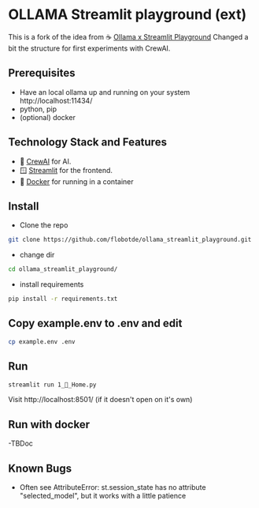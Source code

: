 # OLLAMA Streamlit playground (ext)

This is a fork of the idea from ☕️ [Ollama x Streamlit Playground](https://github.com/tonykipkemboi/ollama_streamlit_demos)
Changed a bit the structure for first experiments with CrewAI.

## Prerequisites

* Have an local ollama up and running on your system http://localhost:11434/
* python, pip
* (optional) docker 

## Technology Stack and Features
- 🚀 [CrewAI](https://https://crewai.com/) for AI.
- 🪟 [Streamlit](https://https://streamlit.io/) for the frontend.
- 🐋 [Docker](https://www.docker.com) for running in a container

## Install

- Clone the repo

```bash
git clone https://github.com/flobotde/ollama_streamlit_playground.git
```

- change dir 

```bash
cd ollama_streamlit_playground/
```

- install requirements

```bash
pip install -r requirements.txt
```
## Copy example.env to .env and edit

```bash
cp example.env .env
```

## Run

```bash
streamlit run 1_🏡_Home.py
```

Visit http://localhost:8501/ (if it doesn't open on it's own)

## Run with docker

-TBDoc

## Known Bugs

- Often see AttributeError: st.session_state has no attribute "selected_model", but it works with a little patience